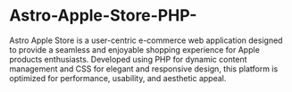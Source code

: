 # Astro-Apple-Store-PHP-
Astro Apple Store is a user-centric e-commerce web application designed to provide a seamless and enjoyable shopping experience for Apple products enthusiasts. Developed using PHP for dynamic content management and CSS for elegant and responsive design, this platform is optimized for performance, usability, and aesthetic appeal.
